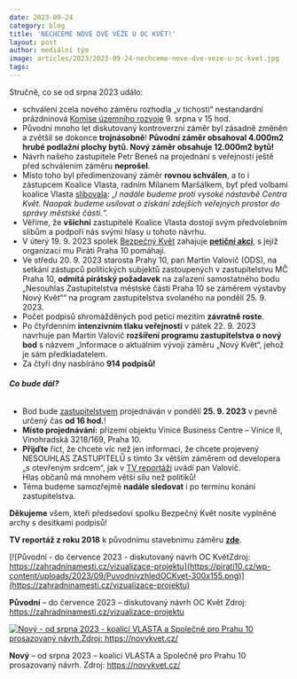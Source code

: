 ```yaml
---
date: 2023-09-24
category: blog
title: 'NECHCEME NOVÉ DVĚ VĚŽE U OC KVĚT!'
layout: post
author: mediální tým
image: articles/2023/2023-09-24-nechceme-nove-dve-veze-u-oc-kvet.jpg
tags:
---
```


Stručně, co se od srpna 2023 událo:

-   schválení zcela nového záměru rozhodla „v tichosti“ nestandardní prázdninová  [Komise územního rozvoje](https://praha10.cz/vedeni-a-sprava-mc/rada-mc/komise/komise-uzemniho-rozvoje)  9. srpna v 15 hod.
-   Původní mnoho let diskutovaný kontroverzní záměr byl zásadně změněn a zvětšil se dokonce  **trojnásobně**!  **Původní záměr obsahoval 4.000m2  hrubé podlažní plochy bytů. Nový záměr obsahuje 12.000m2 bytů!**
-   Návrh našeho zastupitele Petr Beneš na projednání s veřejností ještě před schválením záměru  **neprošel**.
-   Místo toho byl předimenzovaný záměr  **rovnou schválen**, a to i zástupcem Koalice Vlasta, radním Milanem Maršálkem, byť před volbami koalice Vlasta  [slibovala](https://www.vlasta10.cz/plan/): „_I nadále budeme proti vysoké nástavbě Centra Květ. Naopak budeme usilovat o získání zdejších veřejných prostor do správy městské části.“._
-   Věříme, že  **všichni** zastupitelé Koalice Vlasta dostojí svým předvolebním slibům a podpoří nás svými hlasy u tohoto návrhu.
-   V úterý 19. 9. 2023 spolek  [Bezpečný Květ](http://www.bezpecnykvet.cz/oco.html)  zahajuje  [**petiční akci**](https://drive.google.com/file/d/1ehhpBg2iiY0aJuieD38VeR5toHHCXu2j/view?fbclid=IwAR19b-boOrlIHSSQIQQxCNmjz_a85l7E5RUDgajLE5un3qeC0vvnMvkP30E), s jejíž organizací mu Piráti Praha 10 pomáhají.
-   Ve středu 20. 9. 2023 starosta Prahy 10, pan Martin Valovič (ODS), na setkání zástupců politických subjektů zastoupených v zastupitelstvu MČ Praha 10,  **odmítá pirátský požadavek**  na zařazení samostatného bodu „Nesouhlas Zastupitelstva městské části Praha 10 se záměrem výstavby Nový Květ““ na program zastupitelstva svolaného na pondělí 25. 9. 2023.
-   Počet podpisů shromážděných pod peticí mezitím  **závratně roste**.
-   Po čtyřdenním  **intenzivním tlaku veřejnosti** v pátek 22. 9. 2023 navrhuje pan Martin Valovič  **rozšíření programu zastupitelstva o nový bod**  s názvem „Informace o aktuálním vývoji záměru „Nový Květ“, jehož je sám předkladatelem.
-   Za čtyři dny nasbíráno  **914 podpisů!**

###### **Co bude dál?**

-   Bod bude  [zastupitelstvem](https://praha10.cz/volene-organy/zastupitelstvo-mc/dokumentace-zmc-pro-verejnost)  projednáván v pondělí **25. 9. 2023**  v pevně určený čas  **od 16 hod.**!
-   **Místo projednávání:**  přízemí objektu Vinice Business Centre – Vinice II, Vinohradská 3218/169, Praha 10.
-   **Přijďte** říct, že chcete víc než jen informaci, že chcete projevený NESOUHLAS ZASTUPITELŮ s tímto 3x větším záměrem od developera „s otevřeným srdcem“, jak v  [TV reportáži](https://prahatv.eu/zpravy/praha/praha-10/18914/v-praze-10-rozhodnou-o-podobe-okoli-oc-kvet?fbclid=IwAR31fQJyg6mydn2-Oqc3PISlcMG3kj23N3hGLzogLaWjRus7wyeJ5q4G1cQ)  uvádí pan Valovič.  
    Hlas občanů má mnohem větší sílu než politiků!
-   Téma budeme samozřejmě  **nadále sledovat**  i po termínu konání zastupitelstva.

**Děkujeme** všem, kteří předsedoví spolku Bezpečný Květ nosíte vyplněné archy s desítkami podpisů!

**TV reportáž z roku 2018**  k původnímu stavebnímu záměru  **[zde](https://prahatv.eu/zpravy/praha/praha-10/7978/pripravuje-se-rekonstrukce-oc-kvet-v-praze-10)**.

[![Původní - do července 2023 - diskutovaný návrh OC KvětZdroj: https://zahradninamesti.cz/vizualizace-projektu](https://pirati10.cz/wp-content/uploads/2023/09/PuvodnivzhledOCKvet-300x155.png)](https://zahradninamesti.cz/vizualizace-projektu)

**Původní**  – do července 2023 – diskutovaný návrh OC Květ Zdroj: https://zahradninamesti.cz/vizualizace-projektu

[![Nový - od srpna 2023 - koalicí VLASTA a Společně pro Prahu 10 prosazovaný návrh.Zdroj: https://novykvet.cz/ ](https://pirati10.cz/wp-content/uploads/2023/09/Novykvet-300x230.jpg)](https://novykvet.cz/)

**Nový**  – od srpna 2023 – koalicí VLASTA a Společně pro Prahu 10 prosazovaný návrh. Zdroj: https://novykvet.cz/

